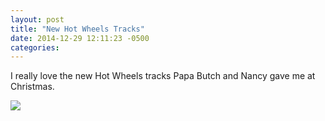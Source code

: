 ```yaml
---
layout: post
title: "New Hot Wheels Tracks"
date: 2014-12-29 12:11:23 -0500
categories: 
---
```

I really love the new Hot Wheels tracks Papa Butch and Nancy gave me at Christmas.

![](https://farm8.staticflickr.com/7524/15486643973_f7c3846a5c_z.jpg)